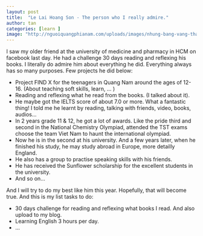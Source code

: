 ```yaml
---
layout: post
title:  "Le Lai Hoang Son - The person who I really admire."
author: tan
categories: [learn ]
image: "http://nguoiquangphianam.com/uploads/images/nhung-bang-vang-thanh-tich-1.jpg"
---
```


I saw my older friend at the university of medicine and pharmacy in HCM on facebook last day. He had a challenge 30 days reading and reflexing his books. I literally do admire him about everything he did. Everything always has so many purposes. Few projects he did below:

- Project FIND X for the teenagers in Quang Nam around the ages of 12-16. (About teaching soft skills, learn, ... )
- Reading and reflexing what he read from the books. (I talked about it).
- He maybe got the IELTS score of about 7.0 or more. What a fantastic thing! I told me he learnt by reading, talking with friends, video, books, audios...
- In 2 years grade 11 & 12, he got a lot of awards. Like the pride third and second in the National Chemistry Olympiad, attended the TST exams choose the team Viet Nam to haunt the international olympiad.
- Now he is in the second at his university. And a few years later, when he finished his study, he may study abroad in Europe, more detailly England. 
- He also has a group to practise speaking skills with his friends.
- He has received the Sunflower scholarship for the excellent students in the university.
- And so on...

And I will try to do my best like him this year. Hopefully, that will become true. And this is my list tasks to do:

- 30 days challenge for reading and reflexing what books I read. And also upload to my blog. 
- Learning English 3 hours per day.
- ...